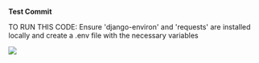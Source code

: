 **Test Commit**

TO RUN THIS CODE:
Ensure 'django-environ' and 'requests' are installed locally and create a .env file with the necessary variables

[![](https://github.com/tiffbouchard.png?size=50)](https://github.com/tiffbouchard)
